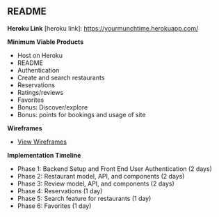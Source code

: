 ## README

**Heroku Link**
[heroku link]: https://yourmunchtime.herokuapp.com/

**Minimum Viable Products**
- Host on Heroku
- README
- Authentication
- Create and search restaurants
- Reservations
- Ratings/reviews
- Favorites
- Bonus: Discover/explore
- Bonus: points for bookings and usage of site

**Wireframes**
* [View Wireframes][wireframes]

[wireframes]: /docs/wireframes

**Implementation Timeline**
- Phase 1: Backend Setup and Front End User Authentication (2 days)
- Phase 2: Restaurant model, API, and components (2 days)
- Phase 3: Review model, API, and components (2 days)
- Phase 4: Reservations (1 day)
- Phase 5: Search feature for restaurants (1 day)
- Phase 6: Favorites (1 day)
